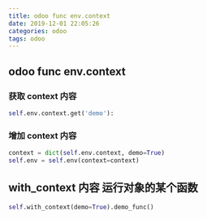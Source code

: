 ```yaml
---
title: odoo func env.context
date: 2019-12-01 22:05:26
categories: odoo
tags: odoo
---
```


## odoo func env.context

### 获取 context 内容

```python
self.env.context.get('demo'):
```

### 增加 context 内容

```python
context = dict(self.env.context, demo=True)
self.env = self.env(context=context)
```

## with_context 内容 运行对象的某个函数

```python
self.with_context(demo=True).demo_func()
```
